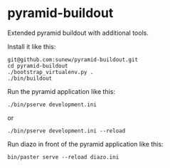 pyramid-buildout
================

Extended pyramid buildout with additional tools.

Install it like this:

    git@github.com:sunew/pyramid-buildout.git
    cd pyramid-buildout
    ./bootstrap_virtualenv.py .
    ./bin/buildout


Run the pyramid application like this:

    ./bin/pserve development.ini

or

    ./bin/pserve development.ini --reload


Run diazo in front of the pyramid application like this:

    bin/paster serve --reload diazo.ini
